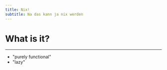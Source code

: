 ```yaml
---
title: Nix!
subtitle: Na das kann ja nix werden
---
```


# What is it?

- - -

* "purely functional"
* "lazy"


